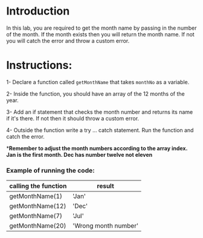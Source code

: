 # Introduction
In this lab, you are required to get the month name by passing in the number of the month. If the month exists then you will return the month name. If not you will catch the error and throw a custom error. 

# Instructions:

1- Declare a function called `getMonthName` that takes `monthNo` as a variable. 

2- Inside the function, you should have an array of the 12 months of the year. 

3- Add an if statement that checks the month number and returns its name if it's there. If not then it should throw a custom error.

4- Outside the function write a try ... catch statement. Run the function and catch the error. 

***Remember to adjust the month numbers according to the array index. 
Jan is the first month. Dec has number twelve not eleven**


### Example of running the code:

|  calling the function | result   |
| ------------ | ------------ |
| getMonthName(1)  |  'Jan' |
| getMonthName(12)  |  'Dec' |
| getMonthName(7)  |  'Jul' |
| getMonthName(20)  |  'Wrong month number' |
